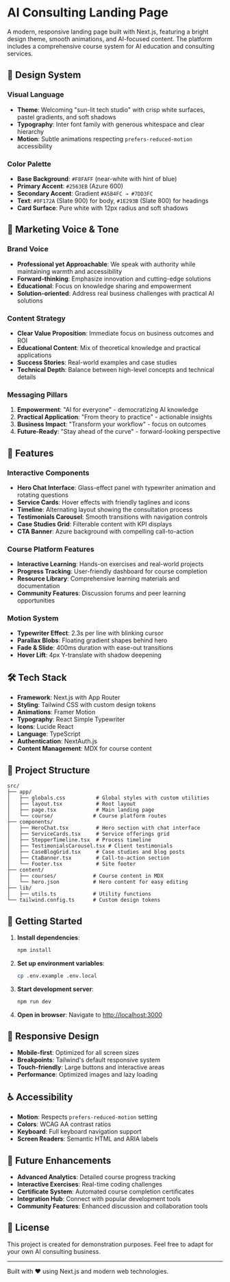 # AI Consulting Landing Page

A modern, responsive landing page built with Next.js, featuring a bright design theme, smooth animations, and AI-focused content. The platform includes a comprehensive course system for AI education and consulting services.

## 🎨 Design System

### Visual Language
- **Theme**: Welcoming "sun-lit tech studio" with crisp white surfaces, pastel gradients, and soft shadows
- **Typography**: Inter font family with generous whitespace and clear hierarchy
- **Motion**: Subtle animations respecting `prefers-reduced-motion` accessibility

### Color Palette
- **Base Background**: `#F8FAFF` (near-white with hint of blue)
- **Primary Accent**: `#2563EB` (Azure 600)
- **Secondary Accent**: Gradient `#A5B4FC → #7DD3FC`
- **Text**: `#0F172A` (Slate 900) for body, `#1E293B` (Slate 800) for headings
- **Card Surface**: Pure white with 12px radius and soft shadows

## 🎯 Marketing Voice & Tone

### Brand Voice
- **Professional yet Approachable**: We speak with authority while maintaining warmth and accessibility
- **Forward-thinking**: Emphasize innovation and cutting-edge solutions
- **Educational**: Focus on knowledge sharing and empowerment
- **Solution-oriented**: Address real business challenges with practical AI solutions

### Content Strategy
- **Clear Value Proposition**: Immediate focus on business outcomes and ROI
- **Educational Content**: Mix of theoretical knowledge and practical applications
- **Success Stories**: Real-world examples and case studies
- **Technical Depth**: Balance between high-level concepts and technical details

### Messaging Pillars
1. **Empowerment**: "AI for everyone" - democratizing AI knowledge
2. **Practical Application**: "From theory to practice" - actionable insights
3. **Business Impact**: "Transform your workflow" - focus on outcomes
4. **Future-Ready**: "Stay ahead of the curve" - forward-looking perspective

## 🚀 Features

### Interactive Components
- **Hero Chat Interface**: Glass-effect panel with typewriter animation and rotating questions
- **Service Cards**: Hover effects with friendly taglines and icons
- **Timeline**: Alternating layout showing the consultation process
- **Testimonials Carousel**: Smooth transitions with navigation controls
- **Case Studies Grid**: Filterable content with KPI displays
- **CTA Banner**: Azure background with compelling call-to-action

### Course Platform Features
- **Interactive Learning**: Hands-on exercises and real-world projects
- **Progress Tracking**: User-friendly dashboard for course completion
- **Resource Library**: Comprehensive learning materials and documentation
- **Community Features**: Discussion forums and peer learning opportunities

### Motion System
- **Typewriter Effect**: 2.3s per line with blinking cursor
- **Parallax Blobs**: Floating gradient shapes behind hero
- **Fade & Slide**: 400ms duration with ease-out transitions
- **Hover Lift**: 4px Y-translate with shadow deepening

## 🛠 Tech Stack

- **Framework**: Next.js with App Router
- **Styling**: Tailwind CSS with custom design tokens
- **Animations**: Framer Motion
- **Typography**: React Simple Typewriter
- **Icons**: Lucide React
- **Language**: TypeScript
- **Authentication**: NextAuth.js
- **Content Management**: MDX for course content

## 📁 Project Structure

```
src/
├── app/
│   ├── globals.css          # Global styles with custom utilities
│   ├── layout.tsx           # Root layout
│   ├── page.tsx             # Main landing page
│   └── course/             # Course platform routes
├── components/
│   ├── HeroChat.tsx         # Hero section with chat interface
│   ├── ServiceCards.tsx     # Service offerings grid
│   ├── StepperTimeline.tsx  # Process timeline
│   ├── TestimonialsCarousel.tsx # Client testimonials
│   ├── CaseBlogGrid.tsx     # Case studies and blog posts
│   ├── CtaBanner.tsx        # Call-to-action section
│   └── Footer.tsx           # Site footer
├── content/
│   ├── courses/            # Course content in MDX
│   └── hero.json           # Hero content for easy editing
├── lib/
│   ├── utils.ts            # Utility functions
└── tailwind.config.ts      # Custom design tokens
```

## 🚦 Getting Started

1. **Install dependencies**:
   ```bash
   npm install
   ```

2. **Set up environment variables**:
   ```bash
   cp .env.example .env.local
   ```

3. **Start development server**:
   ```bash
   npm run dev
   ```

4. **Open in browser**:
   Navigate to [http://localhost:3000](http://localhost:3000)

## 📱 Responsive Design

- **Mobile-first**: Optimized for all screen sizes
- **Breakpoints**: Tailwind's default responsive system
- **Touch-friendly**: Large buttons and interactive areas
- **Performance**: Optimized images and lazy loading

## ♿ Accessibility

- **Motion**: Respects `prefers-reduced-motion` setting
- **Colors**: WCAG AA contrast ratios
- **Keyboard**: Full keyboard navigation support
- **Screen Readers**: Semantic HTML and ARIA labels

## 🔮 Future Enhancements

- **Advanced Analytics**: Detailed course progress tracking
- **Interactive Exercises**: Real-time coding challenges
- **Certificate System**: Automated course completion certificates
- **Integration Hub**: Connect with popular development tools
- **Community Features**: Enhanced discussion and collaboration tools

## 📄 License

This project is created for demonstration purposes. Feel free to adapt for your own AI consulting business.

---

Built with ❤️ using Next.js and modern web technologies.
